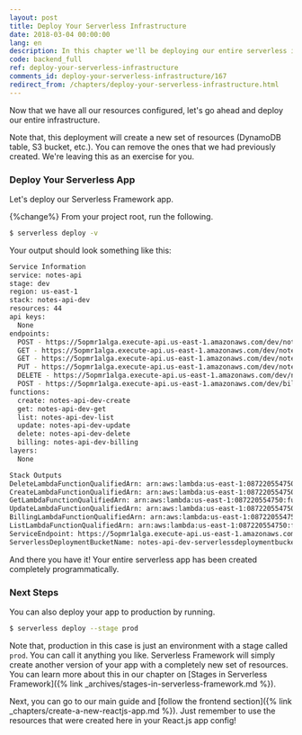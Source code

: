 ```yaml
---
layout: post
title: Deploy Your Serverless Infrastructure
date: 2018-03-04 00:00:00
lang: en
description: In this chapter we'll be deploying our entire serverless infrastructure. We are using CDK to define our resources and we are deploying it using SST. Our API on the other hand is deployed using Serverless Framework.
code: backend_full
ref: deploy-your-serverless-infrastructure
comments_id: deploy-your-serverless-infrastructure/167
redirect_from: /chapters/deploy-your-serverless-infrastructure.html
---
```


Now that we have all our resources configured, let's go ahead and deploy our entire infrastructure.

Note that, this deployment will create a new set of resources (DynamoDB table, S3 bucket, etc.). You can remove the ones that we had previously created. We're leaving this as an exercise for you.

### Deploy Your Serverless App

Let's deploy our Serverless Framework app.

{%change%} From your project root, run the following.

``` bash
$ serverless deploy -v
```

Your output should look something like this:

``` bash
Service Information
service: notes-api
stage: dev
region: us-east-1
stack: notes-api-dev
resources: 44
api keys:
  None
endpoints:
  POST - https://5opmr1alga.execute-api.us-east-1.amazonaws.com/dev/notes
  GET - https://5opmr1alga.execute-api.us-east-1.amazonaws.com/dev/notes/{id}
  GET - https://5opmr1alga.execute-api.us-east-1.amazonaws.com/dev/notes
  PUT - https://5opmr1alga.execute-api.us-east-1.amazonaws.com/dev/notes/{id}
  DELETE - https://5opmr1alga.execute-api.us-east-1.amazonaws.com/dev/notes/{id}
  POST - https://5opmr1alga.execute-api.us-east-1.amazonaws.com/dev/billing
functions:
  create: notes-api-dev-create
  get: notes-api-dev-get
  list: notes-api-dev-list
  update: notes-api-dev-update
  delete: notes-api-dev-delete
  billing: notes-api-dev-billing
layers:
  None

Stack Outputs
DeleteLambdaFunctionQualifiedArn: arn:aws:lambda:us-east-1:087220554750:function:notes-api-dev-delete:3
CreateLambdaFunctionQualifiedArn: arn:aws:lambda:us-east-1:087220554750:function:notes-api-dev-create:3
GetLambdaFunctionQualifiedArn: arn:aws:lambda:us-east-1:087220554750:function:notes-api-dev-get:3
UpdateLambdaFunctionQualifiedArn: arn:aws:lambda:us-east-1:087220554750:function:notes-api-dev-update:3
BillingLambdaFunctionQualifiedArn: arn:aws:lambda:us-east-1:087220554750:function:notes-api-dev-billing:1
ListLambdaFunctionQualifiedArn: arn:aws:lambda:us-east-1:087220554750:function:notes-api-dev-list:3
ServiceEndpoint: https://5opmr1alga.execute-api.us-east-1.amazonaws.com/dev
ServerlessDeploymentBucketName: notes-api-dev-serverlessdeploymentbucket-1323e6pius3a
```

And there you have it! Your entire serverless app has been created completely programmatically.

### Next Steps

You can also deploy your app to production by running.

``` bash
$ serverless deploy --stage prod
```

Note that, production in this case is just an environment with a stage called `prod`. You can call it anything you like. Serverless Framework will simply create another version of your app with a completely new set of resources. You can learn more about this in our chapter on [Stages in Serverless Framework]({% link _archives/stages-in-serverless-framework.md %}).

Next, you can go to our main guide and [follow the frontend section]({% link _chapters/create-a-new-reactjs-app.md %}). Just remember to use the resources that were created here in your React.js app config!
